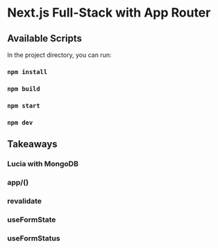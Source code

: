 # Next.js Full-Stack with App Router

## Available Scripts

In the project directory, you can run:

### `npm install`

### `npm build`

### `npm start`

### `npm dev`

## Takeaways

### Lucia with MongoDB

### app/()

### revalidate

### useFormState

### useFormStatus
